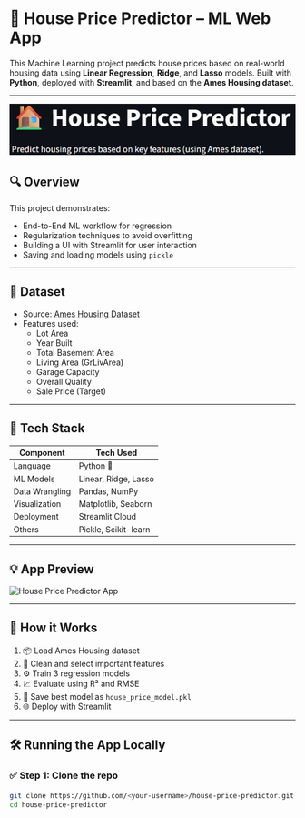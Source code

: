 # 🏡 House Price Predictor – ML Web App

This Machine Learning project predicts house prices based on real-world housing data using **Linear Regression**, **Ridge**, and **Lasso** models. Built with **Python**, deployed with **Streamlit**, and based on the **Ames Housing dataset**.

---

![App Banner](assets/banner.png)

## 🔍 Overview

This project demonstrates:
- End-to-End ML workflow for regression
- Regularization techniques to avoid overfitting
- Building a UI with Streamlit for user interaction
- Saving and loading models using `pickle`

---

## 📁 Dataset

- Source: [Ames Housing Dataset](https://www.kaggle.com/datasets/prevek18/ames-housing-dataset)
- Features used:
  - Lot Area
  - Year Built
  - Total Basement Area
  - Living Area (GrLivArea)
  - Garage Capacity
  - Overall Quality
  - Sale Price (Target)

---

## 🚀 Tech Stack

| Component       | Tech Used              |
|----------------|------------------------|
| Language        | Python 🐍             |
| ML Models       | Linear, Ridge, Lasso   |
| Data Wrangling  | Pandas, NumPy          |
| Visualization   | Matplotlib, Seaborn    |
| Deployment      | Streamlit Cloud         |
| Others          | Pickle, Scikit-learn   |

---

## 💡 App Preview

<img src="https://housepricepredictorbynarasimhamanam.streamlit.app/" alt="House Price Predictor App" width="800"/>

---

## 🧠 How it Works

1. 📦 Load Ames Housing dataset  
2. 🧼 Clean and select important features  
3. ⚙️ Train 3 regression models  
4. 📈 Evaluate using R² and RMSE  
5. 💾 Save best model as `house_price_model.pkl`  
6. 🌐 Deploy with Streamlit

---

## 🛠️ Running the App Locally

### ✅ Step 1: Clone the repo

```bash
git clone https://github.com/<your-username>/house-price-predictor.git
cd house-price-predictor
